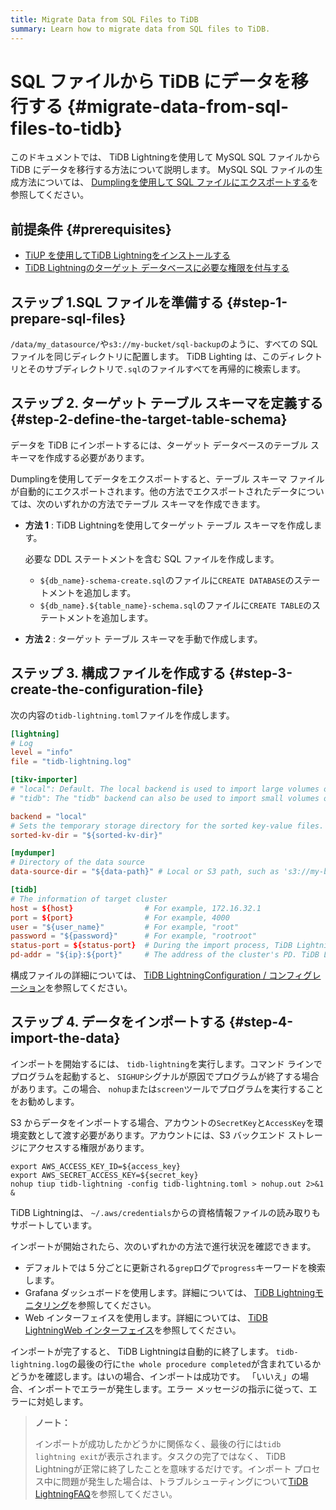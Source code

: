 ```yaml
---
title: Migrate Data from SQL Files to TiDB
summary: Learn how to migrate data from SQL files to TiDB.
---
```


# SQL ファイルから TiDB にデータを移行する {#migrate-data-from-sql-files-to-tidb}

このドキュメントでは、 TiDB Lightningを使用して MySQL SQL ファイルから TiDB にデータを移行する方法について説明します。 MySQL SQL ファイルの生成方法については、 [Dumplingを使用して SQL ファイルにエクスポートする](/dumpling-overview.md#export-to-sql-files)を参照してください。

## 前提条件 {#prerequisites}

-   [TiUP を使用してTiDB Lightningをインストールする](/migration-tools.md)
-   [TiDB Lightningのターゲット データベースに必要な権限を付与する](/tidb-lightning/tidb-lightning-faq.md#what-are-the-privilege-requirements-for-the-target-database)

## ステップ 1.SQL ファイルを準備する {#step-1-prepare-sql-files}

`/data/my_datasource/`や`s3://my-bucket/sql-backup`のように、すべての SQL ファイルを同じディレクトリに配置します。 TiDB Lighting は、このディレクトリとそのサブディレクトリで`.sql`のファイルすべてを再帰的に検索します。

## ステップ 2. ターゲット テーブル スキーマを定義する {#step-2-define-the-target-table-schema}

データを TiDB にインポートするには、ターゲット データベースのテーブル スキーマを作成する必要があります。

Dumplingを使用してデータをエクスポートすると、テーブル スキーマ ファイルが自動的にエクスポートされます。他の方法でエクスポートされたデータについては、次のいずれかの方法でテーブル スキーマを作成できます。

-   **方法 1** : TiDB Lightningを使用してターゲット テーブル スキーマを作成します。

    必要な DDL ステートメントを含む SQL ファイルを作成します。

    -   `${db_name}-schema-create.sql`のファイルに`CREATE DATABASE`のステートメントを追加します。
    -   `${db_name}.${table_name}-schema.sql`のファイルに`CREATE TABLE`のステートメントを追加します。

-   **方法 2** : ターゲット テーブル スキーマを手動で作成します。

## ステップ 3. 構成ファイルを作成する {#step-3-create-the-configuration-file}

次の内容の`tidb-lightning.toml`ファイルを作成します。


```toml
[lightning]
# Log
level = "info"
file = "tidb-lightning.log"

[tikv-importer]
# "local": Default. The local backend is used to import large volumes of data (around or more than 1 TiB). During the import, the target TiDB cluster cannot provide any service.
# "tidb": The "tidb" backend can also be used to import small volumes of data (less than 1 TiB). During the import, the target TiDB cluster can provide service normally. For the information about backend mode, refer to https://docs.pingcap.com/tidb/stable/tidb-lightning-backends.

backend = "local"
# Sets the temporary storage directory for the sorted key-value files. The directory must be empty, and the storage space must be greater than the size of the dataset to be imported. For better import performance, it is recommended to use a directory different from `data-source-dir` and use flash storage and exclusive I/O for the directory.
sorted-kv-dir = "${sorted-kv-dir}"

[mydumper]
# Directory of the data source
data-source-dir = "${data-path}" # Local or S3 path, such as 's3://my-bucket/sql-backup'

[tidb]
# The information of target cluster
host = ${host}                # For example, 172.16.32.1
port = ${port}                # For example, 4000
user = "${user_name}"         # For example, "root"
password = "${password}"      # For example, "rootroot"
status-port = ${status-port}  # During the import process, TiDB Lightning needs to obtain table schema information from the "Status Port" of TiDB, such as 10080.
pd-addr = "${ip}:${port}"     # The address of the cluster's PD. TiDB Lightning obtains some information through PD, such as 172.16.31.3:2379. When backend = "local", you must correctly specify status-port and pd-addr. Otherwise, the import will encounter errors.
```

構成ファイルの詳細については、 [TiDB LightningConfiguration / コンフィグレーション](/tidb-lightning/tidb-lightning-configuration.md)を参照してください。

## ステップ 4. データをインポートする {#step-4-import-the-data}

インポートを開始するには、 `tidb-lightning`を実行します。コマンド ラインでプログラムを起動すると、 `SIGHUP`シグナルが原因でプログラムが終了する場合があります。この場合、 `nohup`または`screen`ツールでプログラムを実行することをお勧めします。

S3 からデータをインポートする場合、アカウントの`SecretKey`と`AccessKey`を環境変数として渡す必要があります。アカウントには、S3 バックエンド ストレージにアクセスする権限があります。


```shell
export AWS_ACCESS_KEY_ID=${access_key}
export AWS_SECRET_ACCESS_KEY=${secret_key}
nohup tiup tidb-lightning -config tidb-lightning.toml > nohup.out 2>&1 &
```

TiDB Lightningは、 `~/.aws/credentials`からの資格情報ファイルの読み取りもサポートしています。

インポートが開始されたら、次のいずれかの方法で進行状況を確認できます。

-   デフォルトでは 5 分ごとに更新される`grep`ログで`progress`キーワードを検索します。
-   Grafana ダッシュボードを使用します。詳細については、 [TiDB Lightningモニタリング](/tidb-lightning/monitor-tidb-lightning.md)を参照してください。
-   Web インターフェイスを使用します。詳細については、 [TiDB LightningWeb インターフェイス](/tidb-lightning/tidb-lightning-web-interface.md)を参照してください。

インポートが完了すると、 TiDB Lightningは自動的に終了します。 `tidb-lightning.log`の最後の行に`the whole procedure completed`が含まれているかどうかを確認します。はいの場合、インポートは成功です。 「いいえ」の場合、インポートでエラーが発生します。エラー メッセージの指示に従って、エラーに対処します。

> **ノート：**
>
> インポートが成功したかどうかに関係なく、最後の行には`tidb lightning exit`が表示されます。タスクの完了ではなく、 TiDB Lightningが正常に終了したことを意味するだけです。インポート プロセス中に問題が発生した場合は、トラブルシューティングについて[TiDB LightningFAQ](/tidb-lightning/tidb-lightning-faq.md)を参照してください。
